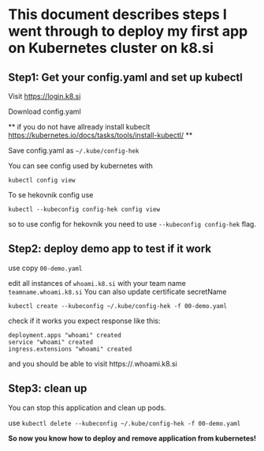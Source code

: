 # This document describes steps I went through to deploy my first app on Kubernetes cluster on k8.si

## Step1: Get your config.yaml and set up kubectl

Visit https://login.k8.si

Download config.yaml

** if you do not have allready install kubeclt https://kubernetes.io/docs/tasks/tools/install-kubectl/  **

Save config.yaml as `~/.kube/config-hek`

You can see config used by kubernetes with

 `kubectl config view`

To se hekovnik config use

 `kubectl --kubeconfig config-hek config view`

 so to use config for hekovnik you need to use `--kubeconfig config-hek` flag.

## Step2: deploy demo app to test if it work

use copy `00-demo.yaml`

edit all instances of `whoami.k8.si` with your team name `teamname.whoami.k8.si`
You can also update certificate secretName

`kubectl create --kubeconfig ~/.kube/config-hek -f 00-demo.yaml`

check if it works you expect response like this:
```
deployment.apps "whoami" created
service "whoami" created
ingress.extensions "whoami" created
```

and you should be able to visit https://<teamname>.whoami.k8.si

## Step3: clean up 

You can stop this application and clean up pods.

use `kubectl delete --kubeconfig ~/.kube/config-hek -f 00-demo.yaml`


**So now you know how to deploy and remove application from kubernetes!**
